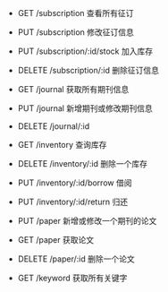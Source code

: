  - GET /subscription 查看所有征订
 - PUT /subscription 修改征订信息
 - PUT /subscription/:id/stock 加入库存
 - DELETE /subscription/:id 删除征订信息

 - GET /journal 获取所有期刊信息
 - PUT /journal 新增期刊或修改期刊信息
 - DELETE /journal/:id

 - GET /inventory 查询库存
 - DELETE /inventory/:id 删除一个库存
 - PUT /inventory/:id/borrow 借阅
 - PUT /inventory/:id/return 归还

 - PUT /paper 新增或修改一个期刊的论文
 - GET /paper 获取论文
 - DELETE /paper/:id 删除一个论文
 
 - GET /keyword 获取所有关键字
